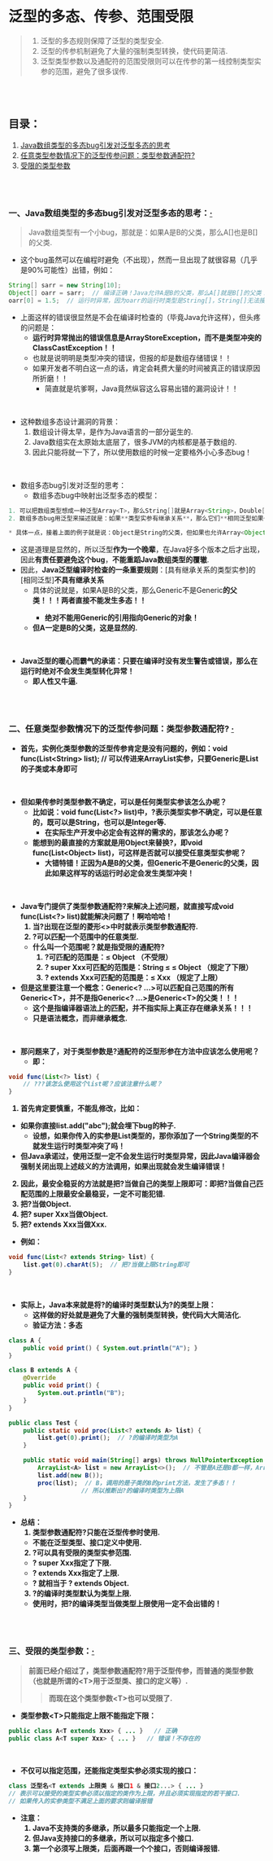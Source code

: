 # 泛型的多态、传参、范围受限
> 1. 泛型的多态规则保障了泛型的类型安全.
> 2. 泛型的传参机制避免了大量的强制类型转换，使代码更简洁.
> 3. 泛型类型参数以及通配符的范围受限则可以在传参的第一线控制类型实参的范围，避免了很多误传.

<br><br>

## 目录：

1. [Java数组类型的多态bug引发对泛型多态的思考]()
2. [任意类型参数情况下的泛型传参问题：类型参数通配符?]()
3. [受限的类型参数]()

<br><br>

### 一、Java数组类型的多态bug引发对泛型多态的思考：[·](#目录)
> Java数组类型有一个小bug，那就是：如果A是B的父类，那么A[]也是B[]的父类.

- 这个bug虽然可以在编程时避免（不出现），然而一旦出现了就很容易（几乎是90%可能性）出错，例如：

```Java
String[] sarr = new String[10];
Object[] oarr = sarr;  // 编译正确！Java允许A是B的父类，那么A[]就是B[]的父类！
oarr[0] = 1.5;  // 运行时异常，因为oarr的运行时类型是String[]，String[]无法接受double类型的元素！
```

- 上面这样的错误很显然是不会在编译时检查的（毕竟Java允许这样），但头疼的问题是：
  - **运行时异常抛出的错误信息是ArrayStoreException，而不是类型冲突的ClassCastException！！**
  - 也就是说明明是类型冲突的错误，但报的却是数组存储错误！！
  - 如果开发者不明白这一点的话，肯定会耗费大量的时间被真正的错误原因所折磨！！
    - 简直就是坑爹啊，Java竟然纵容这么容易出错的漏洞设计！！

<br>

- 这种数组多态设计漏洞的背景：
  1. 数组设计得太早，是作为Java语言的一部分诞生的.
  2. Java数组实在太原始太底层了，很多JVM的内核都是基于数组的.
  3. 因此只能将就一下了，所以使用数组的时候一定要格外小心多态bug！

<br>

- 数组多态bug引发对泛型的思考：
  - 数组多态bug中映射出泛型多态的模型：

```Java
1. 可以把数组类型想成一种泛型Array<T>，那么String[]就是Array<String>，Double[]就是Array<Double>.
2. 数组多态bug用泛型来描述就是：如果**类型实参有继承关系**，那么它们**相同泛型如果也允许有继承关系的话**就容易发生运行时的类型冲突异常！

* 具体一点，接着上面的例子就是说：Object是String的父类，但如果也允许Array<Object>是Array<String>的父类的话就容易发生运行时的类型冲突异常！
```

- 这是道理是显然的，所以泛型**作为一个晚辈**，在Java好多个版本之后才出现，因此**有责任要避免这个bug**，**不能重蹈Java数组类型的覆辙**.
- 因此，**Java泛型编译时检查的一条重要规则**：[具有继承关系的类型实参]的[相同泛型]**不具有继承关系**
  - 具体的说就是，如果A是B的父类，那么Generic<A>不是Generic<B>的父类！！！两者直接不能发生多态！！
    - 绝对不能用Generic<A>的引用指向Generic<B>的对象！
  - **但A<T>一定是B<T>的父类，这是显然的.**

<br>

- Java泛型的**暖心而霸气的承诺**：**只要在编译时没有发生警告或错误，那么在运行时绝对不会发生类型转化异常！**
  - 即人性又牛逼.

<br><br>

### 二、任意类型参数情况下的泛型传参问题：类型参数通配符?  [·](#目录)

- 首先，实例化类型参数的泛型传参肯定是没有问题的，例如：void func(List\<String\> list);  // 可以传进来ArrayList<String>实参，只要Generic是List的子类或本身即可

<br>

- 但如果传参时类型参数不确定，可以是任何类型实参该怎么办呢？
  - 比如说：void func(List\<?\> list)中，?表示类型实参不确定，可以是任意的，既可以是String，也可以是Integer等.
    - 在实际生产开发中必定会有这样的需求的，那该怎么办呢？
  - 能想到的最直接的方案就是用Object来替换?，即void func(List\<Object\> list)，可这样是否就可以接受任意类型实参呢？
    - **大错特错！正因为A是B的父类，但Generic<A>不是Generic<B>的父类，因此如果这样写的话运行时必定会发生类型冲突！**

<br>

- Java专门提供了类型参数通配符?来解决上述问题，就直接写成void func(List\<?\> list)就能解决问题了！啊哈哈哈！
  1. 当?出现在**泛型的菱形**\<\>中时就表示**类型参数通配符**.
  2. ?可以匹配**一个范围**中的任意类型.
    - 什么叫一个范围呢？就是指**受限的通配符?**
      1. ?可匹配的范围是：≤ Object   （不受限）
      2. ? super Xxx可匹配的范围是：String ≤  ≤ Object   （规定了下限）
      3. ? extends Xxx可匹配的范围是：≤ Xxx   （规定了上限）
- 但是这里要**注意一个概念**：Generic\<? ...\>可以匹配自己范围的所有Generic\<T\>，并不是指Generic\<? ...\>是Generic\<T\>的父类！！！
  - 这个是指**编译器语法上的匹配**，并不指**实际上真正存在继承关系**！！！
  - 只是**语法概念**，而**非继承概念**.

<br>

- 那问题来了，对于类型参数是?通配符的泛型形参在方法中应该怎么使用呢？
  - 即：

```Java
void func(List<?> list) {
    // ???该怎么使用这个list呢？应该注意什么呢？
}
```

1. 首先肯定要慎重，不能乱修改，比如：
  - 如果你直接list.add("abc");就会埋下bug的种子.
    - 设想，如果你传入的实参是List<Integer>类型的，那你添加了一个String类型的不就发生运行时类型冲突了吗！
  - **但Java承诺过，使用泛型一定不会发生运行时类型异常，因此Java编译器会强制关闭出现上述歧义的方法调用，如果出现就会发生编译错误！**
2. 因此，最安全稳妥的方法就是**把?当做自己的类型上限**即可：即把?当做自己匹配范围的上限最安全最稳妥，一定不可能犯错.
  1. 把?当做Object.
  2. 把? super Xxx当做Object.
  3. 把? extends Xxx当做Xxx.

- 例如：

```Java
void func(List<? extends String> list) {
    list.get(0).charAt(5);  // 把?当做上限String即可
}
```

<br>

- 实际上，Java本来就是**将?的编译时类型默认为?的类型上限**：
  - 这样做的好处就是**避免了大量的强制类型转换，使代码大大简洁化**.
  - 验证方法：多态

```Java
class A {
	public void print() { System.out.println("A"); }
}

class B extends A {
	@Override
	public void print() {
		System.out.println("B");
	}
}

public class Test {
	public static void proc(List<? extends A> list) {
		list.get(0).print();  // ?的编译时类型为A
	}

	public static void main(String[] args) throws NullPointerException  {
		ArrayList<A> list = new ArrayList<>();  // 不管是A还是B都一样，ArrayList<B>结果也一样
		list.add(new B());
		proc(list);  // B，调用的是子类的B的print方法，发生了多态！！
                    // 所以推断出?的编译时类型为上限A
	}
}
```

- 总结：
  1. 类型参数通配符?只能在泛型传参时使用.
    - 不能在泛型类型、接口定义中使用.
  2. ?可以具有受限的类型实参范围.
    - ? super Xxx指定了下限.
    - ? extends Xxx指定了上限.
    - ? 就相当于 ? extends Object.
  3. ?的编译时类型默认为类型上限.
    - 使用时，把?的编译类型当做类型上限使用一定不会出错的！

<br><br>

### 三、受限的类型参数：[·](#目录)
> 前面已经介绍过了，类型参数通配符?用于泛型传参，而普通的类型参数（也就是所谓的\<T\>用于泛型类、接口的定义等）.
>
>> 而现在这个类型参数\<T\>也可以受限了.

- 类型参数\<T\>**只能指定上限不能指定下限**：

```Java
public class A<T extends Xxx> { ... }   // 正确
public class A<T super Xxx> { ... }   // 错误！不存在的
```

<br>

- 不仅可以指定范围，还能指定类型实参必须实现的接口：

```Java
class 泛型名<T extends 上限类 & 接口1 & 接口2...> { ... }
// 表示可以接受的类型实参必须以指定的类作为上限，并且必须实现指定的若干接口.
// 如果传入的实参类型不满足上面的要求则编译报错
```

- 注意：
  1. Java不支持类的多继承，所以**最多只能指定一个上限**.
  2. 但Java支持接口的多继承，所以**可以指定多个接口**.
  3. **第一个必须写上限类，后面再跟一个个接口**，否则编译报错.
